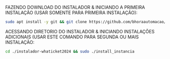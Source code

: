 FAZENDO DOWNLOAD DO INSTALADOR & INICIANDO A PRIMEIRA INSTALAÇÃO (USAR SOMENTE PARA PRIMEIRA INSTALAÇÃO):

```bash
sudo apt install -y git && git clone https://github.com/bhoraautomacao/instalacao && sudo chmod -R 777 instalacao && cd instalador-whaticket2024 && sudo ./install_primaria
```

ACESSANDO DIRETORIO DO INSTALADOR & INICIANDO INSTALAÇÕES ADICIONAIS (USAR ESTE COMANDO PARA SEGUNDA OU MAIS INSTALAÇÃO:
```bash
cd ./instalador-whaticket2024 && sudo ./install_instancia
```

